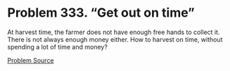# Problem 333. “Get out on time”

At harvest time, the farmer does not have enough free hands to collect it. There is not always enough money either. How to harvest on time, without spending a lot of time and money?

[Problem Source](https://www.trizland.ru/tasks/1503/)